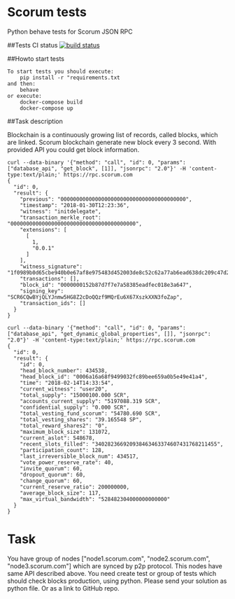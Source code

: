 # Scorum tests
Python behave tests for Scorum JSON RPC

##Tests CI status
[![build status](https://circleci.com/gh/KorolevskyMax/scorum-tests.svg?style=shield&circle-token=5bbec092398d9c73a76d7861e019fda4989c4ebd)](https://circleci.com/gh/KorolevskyMax/scorum-tests.svg?style=shield&circle-token=5bbec092398d9c73a76d7861e019fda4989c4ebd)

##Howto start tests
```
To start tests you should execute:
    pip install -r "requirements.txt
and then:
    behave
or execute:
    docker-compose build
    docker-compose up
```
##Task description

Blockchain is a continuously growing list of records, called blocks, which are linked.
Scorum blockchain generate new block every 3 second. With provided API you could get block information.

```
curl --data-binary '{"method": "call", "id": 0, "params": ["database_api", "get_block", [1]], "jsonrpc": "2.0"}' -H 'content-type:text/plain;' https://rpc.scorum.com
{
  "id": 0,
  "result": {
    "previous": "0000000000000000000000000000000000000000",
    "timestamp": "2018-01-30T12:23:36",
    "witness": "initdelegate",
    "transaction_merkle_root": "0000000000000000000000000000000000000000",
    "extensions": [
      [
        1,
        "0.0.1"
      ]
    ],
    "witness_signature": "1f0989b0d65cbe940b0e67af8e975483d452003de8c52c62a77ab6ead638dc209c47d20baa2b5f736b3a146801b544de525c48fcee3b45cb7d9b52a24c6d268c9f",
    "transactions": [],
    "block_id": "0000000152b87d7f7e7a58385eadfec018e3a647",
    "signing_key": "SCR6CQwBYjQLYJnmw5HG8Z2cDoQQzf9MQrEu6X67XszkXXN3foZap",
    "transaction_ids": []
  }
}

curl --data-binary '{"method": "call", "id": 0, "params": ["database_api", "get_dynamic_global_properties", []], "jsonrpc": "2.0"}' -H 'content-type:text/plain;' https://rpc.scorum.com
{
  "id": 0,
  "result": {
    "id": 0,
    "head_block_number": 434538,
    "head_block_id": "0006a16a68f9499032fc89bee659a0b5e49e41a4",
    "time": "2018-02-14T14:33:54",
    "current_witness": "user20",
    "total_supply": "15000100.000 SCR",
    "accounts_current_supply": "5197088.319 SCR",
    "confidential_supply": "0.000 SCR",
    "total_vesting_fund_scorum": "54780.690 SCR",
    "total_vesting_shares": "39.165548 SP",
    "total_reward_shares2": "0",
    "maximum_block_size": 131072,
    "current_aslot": 548678,
    "recent_slots_filled": "340282366920938463463374607431768211455",
    "participation_count": 128,
    "last_irreversible_block_num": 434517,
    "vote_power_reserve_rate": 40,
    "invite_quorum": 60,
    "dropout_quorum": 60,
    "change_quorum": 60,
    "current_reserve_ratio": 200000000,
    "average_block_size": 117,
    "max_virtual_bandwidth": "528482304000000000000"
  }
}
```

# Task
You have group of nodes ["node1.scorum.com", "node2.scorum.com", "node3.scorum.com"] which are synced by p2p protocol. This nodes have same API described above. 
You need create test or group of tests which should check blocks production, using python.
Please send your solution as python file. Or as a link to GitHub repo.
